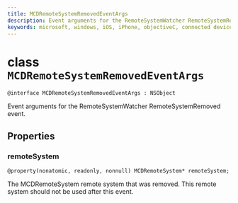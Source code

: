 ```yaml
---
title: MCDRemoteSystemRemovedEventArgs
description: Event arguments for the RemoteSystemWatcher RemoteSystemRemoved event.
keywords: microsoft, windows, iOS, iPhone, objectiveC, connected devices, Project Rome
---
```


# class `MCDRemoteSystemRemovedEventArgs` 

```
@interface MCDRemoteSystemRemovedEventArgs : NSObject
```  

Event arguments for the RemoteSystemWatcher RemoteSystemRemoved event.

## Properties

### remoteSystem
`@property(nonatomic, readonly, nonnull) MCDRemoteSystem* remoteSystem;`

The MCDRemoteSystem remote system that was removed. This remote system should
not be used after this event.